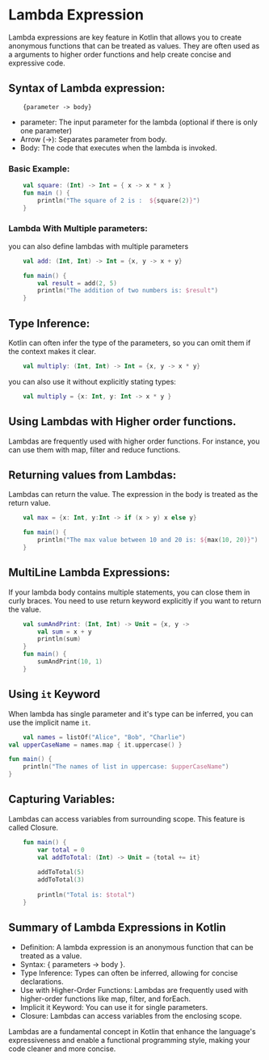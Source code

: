 # Lambda Expression
Lambda expressions are key feature in Kotlin that allows you to create anonymous functions that can be treated as values.
They are often used as a arguments to higher order functions and help create concise and expressive code.

## Syntax of Lambda expression:
```
    {parameter -> body}
```
- parameter: The input parameter for the lambda (optional if there is only one parameter)
- Arrow (->): Separates parameter from body.
- Body: The code that executes when the lambda is invoked.

### Basic Example:

```kotlin
    val square: (Int) -> Int = { x -> x * x }
    fun main () {
        println("The square of 2 is :  ${square(2)}")
    }
```
### Lambda With Multiple parameters:
you can also define lambdas with multiple parameters
```kotlin
    val add: (Int, Int) -> Int = {x, y -> x + y}

    fun main() {
        val result = add(2, 5)
        println("The addition of two numbers is: $result")
    }
```

## Type Inference:
Kotlin can often infer the type of the parameters, so you can omit them if the context makes it clear.
```kotlin
    val multiply: (Int, Int) -> Int = {x, y -> x * y}
```
you can also use it without explicitly stating types:
```kotlin
    val multiply = {x: Int, y: Int -> x * y }
```
## Using Lambdas with Higher order functions.
Lambdas are frequently used with higher order functions. For instance, you can use them with map, filter and reduce functions.

## Returning values from Lambdas:
Lambdas can return the value. The expression in the body is treated as the return value.
```kotlin
    val max = {x: Int, y:Int -> if (x > y) x else y}

    fun main() {
        println("The max value between 10 and 20 is: ${max(10, 20)}")
    }
```
## MultiLine Lambda Expressions:
If your lambda body contains multiple statements, you can close them in curly braces. You need to use return keyword explicitly
if you want to return the value.
```kotlin
    val sumAndPrint: (Int, Int) -> Unit = {x, y -> 
        val sum = x + y
        println(sum)
    }
    fun main() {
        sumAndPrint(10, 1)
    }
```
## Using `it` Keyword
When lambda has single parameter and it's type can be inferred, you can use the implicit name `it`.

```kotlin
    val names = listOf("Alice", "Bob", "Charlie")
val upperCaseName = names.map { it.uppercase() }

fun main() {
    println("The names of list in uppercase: $upperCaseName")
}
```
## Capturing Variables:
Lambdas can access variables from surrounding scope. This feature is called Closure.
```kotlin
    fun main() {
        var total = 0
        val addToTotal: (Int) -> Unit = {total += it}
    
        addToTotal(5)
        addToTotal(3)
    
        println("Total is: $total")
    }
```
## Summary of Lambda Expressions in Kotlin
- Definition: A lambda expression is an anonymous function that can be treated as a value.
- Syntax: { parameters -> body }.
- Type Inference: Types can often be inferred, allowing for concise declarations.
- Use with Higher-Order Functions: Lambdas are frequently used with higher-order functions like map, filter, and forEach.
- Implicit it Keyword: You can use it for single parameters.
- Closure: Lambdas can access variables from the enclosing scope.

Lambdas are a fundamental concept in Kotlin that enhance the language's expressiveness and enable a functional programming style, making your code cleaner and more concise.
